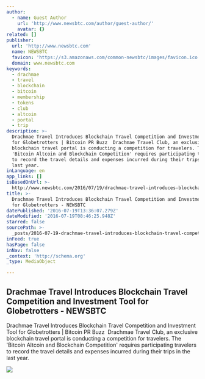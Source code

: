 ```yaml
---
author:
  - name: Guest Author
    url: 'http://www.newsbtc.com/author/guest-author/'
    avatar: {}
related: []
publisher:
  url: 'http://www.newsbtc.com'
  name: NEWSBTC
  favicon: 'https://s3.amazonaws.com/common-newsbtc/images/favicon.ico'
  domain: www.newsbtc.com
keywords:
  - drachmae
  - travel
  - blockchain
  - bitcoin
  - membership
  - tokens
  - club
  - altcoin
  - portal
  - trip
description: >-
  Drachmae Travel Introduces Blockchain Travel Competition and Investment Tool
  for Globetrotters | Bitcoin PR Buzz ­ Drachmae Travel Club, an exclusive
  blockchain travel portal is conducting a competition for travelers. The
  'Bitcoin Altcoin and Blockchain Competition' requires participating travelers
  to record the travel details and expenses incurred during their trips in the
  last year.
inLanguage: en
app_links: []
isBasedOnUrl: >-
  http://www.newsbtc.com/2016/07/19/drachmae-travel-introduces-blockchain-travel-competition-investment-tool-globetrotters/
title: >-
  Drachmae Travel Introduces Blockchain Travel Competition and Investment Tool
  for Globetrotters - NEWSBTC
datePublished: '2016-07-19T13:36:07.279Z'
dateModified: '2016-07-19T08:46:25.948Z'
starred: false
sourcePath: >-
  _posts/2016-07-19-drachmae-travel-introduces-blockchain-travel-competition-and.md
inFeed: true
hasPage: false
inNav: false
_context: 'http://schema.org'
_type: MediaObject

---
```

<article style=""><h1>Drachmae Travel Introduces Blockchain Travel Competition and Investment Tool for Globetrotters - NEWSBTC</h1><p>Drachmae Travel Introduces Blockchain Travel Competition and Investment Tool for Globetrotters | Bitcoin PR Buzz ­ Drachmae Travel Club, an exclusive blockchain travel portal is conducting a competition for travelers. The 'Bitcoin Altcoin and Blockchain Competition' requires participating travelers to record the travel details and expenses incurred during their trips in the last year.</p><img src="http://s3.amazonaws.com/main-newsbtc-images/2016/07/19094037/Drachmae-Travel-Club-1080x675.png" /></article>